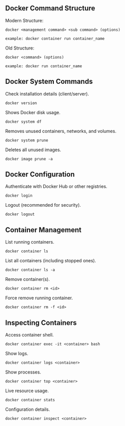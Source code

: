## Docker Command Structure

Modern Structure:

`
docker <management command> <sub command> (options) 
` 
  
`
example: docker container run container_name
`          

Old Structure:  

`
docker <command> (options)
`

`
example: docker run container_name
`


## Docker System Commands

Check installation details (client/server).
```
docker version
````
      
Shows Docker disk usage.
```
docker system df
```
      
Removes unused containers, networks, and volumes.
```
docker system prune
```
      
Deletes all unused images.
```
docker image prune -a 
```


##  Docker Configuration

 Authenticate with Docker Hub or other registries.
  ```
docker login
  ```
    
 Logout (recommended for security).
```
docker logout
```

   
## Container Management

List running containers.
```
docker container ls
```

List all containers (including stopped ones).
```
docker container ls -a
```
      
Remove container(s).
```
docker container rm <id>
```
      
Force remove running container.
```
docker container rm -f <id>
```


## Inspecting Containers

Access container shell.
```
docker container exec -it <container> bash
```
      
Show logs.
```
docker container logs <container>
```
      
Show processes.
```
docker container top <container>
```
      
Live resource usage.
```
docker container stats
```
      
Configuration details.
```
docker container inspect <container>
```







